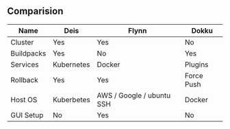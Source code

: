 ##  Comparision

| Name | Deis | Flynn | Dokku |
| --- | --- | --- | --- |
| Cluster | Yes | Yes | No |
| Buildpacks | Yes | No | Yes |
| Services | Kubernetes | Docker | Plugins |
| Rollback | Yes | Yes | Force Push|
| Host OS | Kuberbetes | AWS / Google / ubuntu SSH | Docker |
| GUI Setup | No | Yes | No |
